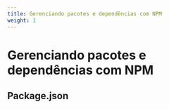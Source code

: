 ```yaml
---
title: Gerenciando pacotes e dependências com NPM
weight: 1
---
```


# Gerenciando pacotes e dependências com NPM

## Package.json

